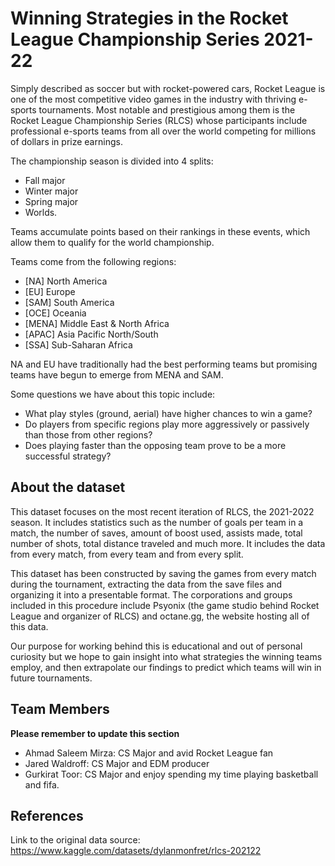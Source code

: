 # Winning Strategies in the Rocket League Championship Series 2021-22

Simply described as soccer but with rocket-powered cars, Rocket League is one of the most competitive video games in the industry with thriving e-sports tournaments. Most notable and prestigious among them is the Rocket League Championship Series (RLCS) whose participants include  professional e-sports teams from all over the world competing for millions of dollars in prize earnings.

The championship season is divided into 4 splits:
- Fall major
- Winter major
- Spring major
- Worlds.

Teams accumulate points based on their rankings in these events, which allow them to qualify for the world championship.

Teams come from the following regions:
- [NA] North America
- [EU] Europe
- [SAM] South America
- [OCE] Oceania
- [MENA] Middle East & North Africa
- [APAC] Asia Pacific North/South
- [SSA] Sub-Saharan Africa

NA and EU have traditionally had the best performing teams but promising teams have begun to emerge from MENA and SAM.

Some questions we have about this topic include:

- What play styles (ground, aerial) have higher chances to win a game?
- Do players from specific regions play more aggressively or passively than those from other regions?
- Does playing faster than the opposing team prove to be a more successful strategy?

## About the dataset

This dataset focuses on the most recent iteration of RLCS, the 2021-2022 season. It includes statistics such as the number of goals per team in a match, the number of saves, amount of boost used, assists made, total number of shots, total distance traveled and much more. It includes the data from every match, from every team and from every split.

This dataset has been constructed by saving the games from every match during the tournament, extracting the data from the save files and organizing it into a presentable format. The corporations and groups included in this procedure include Psyonix (the game studio behind Rocket League and organizer of RLCS) and octane.gg, the website hosting all of this data.

Our purpose for working behind this is educational and out of personal curiosity but we hope to gain insight into what strategies the winning teams employ, and then extrapolate our findings to predict which teams will win in future tournaments.

## Team Members

**Please remember to update this section**

- Ahmad Saleem Mirza: CS Major and avid Rocket League fan
- Jared Waldroff: CS Major and EDM producer
- Gurkirat Toor: CS Major and enjoy spending my time playing basketball and fifa.

## References

Link to the original data source: https://www.kaggle.com/datasets/dylanmonfret/rlcs-202122  
